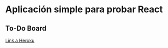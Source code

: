 # Aplicación simple para probar React

## To-Do Board

[Link a Heroku](https://afternoon-plateau-20549.herokuapp.com/)